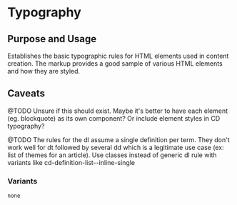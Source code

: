 # Typography

## Purpose and Usage
Establishes the basic typographic rules for HTML elements used in content
creation. The markup provides a good sample of various HTML elements and how
they are styled.

## Caveats
@TODO Unsure if this should exist. Maybe it's better to have each element (eg.
blockquote) as its own component? Or include element styles in CD typography?

@TODO The rules for the dl assume a single definition per term. They don't work
well for dt followed by several dd which is a legitimate use case (ex: list of
themes for an article). Use classes instead of generic dl rule with variants
like cd-definition-list--inline-single

### Variants

```
none

```
